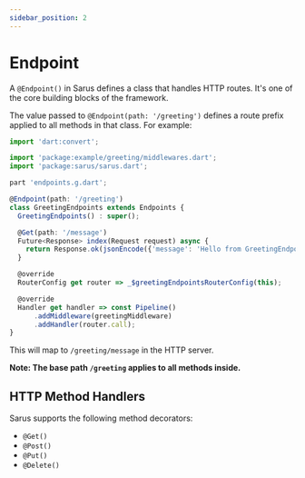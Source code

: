 ```yaml
---
sidebar_position: 2
---
```


# Endpoint

A `@Endpoint()` in Sarus defines a class that handles HTTP routes. It's one of the core building blocks of the framework.

The value passed to `@Endpoint(path: '/greeting')` defines a route prefix applied to all methods in that class. For example:

```ts
import 'dart:convert';

import 'package:example/greeting/middlewares.dart';
import 'package:sarus/sarus.dart';

part 'endpoints.g.dart';

@Endpoint(path: '/greeting')
class GreetingEndpoints extends Endpoints {
  GreetingEndpoints() : super();

  @Get(path: '/message')
  Future<Response> index(Request request) async {
    return Response.ok(jsonEncode({'message': 'Hello from GreetingEndpoint'}));
  }

  @override
  RouterConfig get router => _$greetingEndpointsRouterConfig(this);

  @override
  Handler get handler => const Pipeline()
      .addMiddleware(greetingMiddleware)
      .addHandler(router.call);
}
```

This will map to `/greeting/message` in the HTTP server.

**Note: The base path `/greeting` applies to all methods inside.**

## HTTP Method Handlers

Sarus supports the following method decorators:

- `@Get()`
- `@Post()`
- `@Put()`
- `@Delete()`